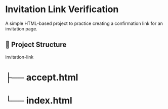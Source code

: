 # Invitation Link Verification

A simple HTML-based project to practice creating a confirmation link for an invitation page.

## 📂 Project Structure
invitation-link 
# ├── accept.html 
# └── index.html
